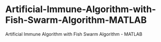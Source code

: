 # Artificial-Immune-Algorithm-with-Fish-Swarm-Algorithm-MATLAB
Artificial Immune Algorithm with Fish Swarm Algorithm - MATLAB
